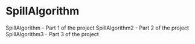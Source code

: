 # SpillAlgorithm
SpillAlgorithm - Part 1 of the project 
SpillAlgorithm2 - Part 2 of the project 
SpillAlgorithm3 - Part 3 of the project 
